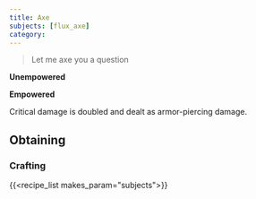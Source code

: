 ```yaml
---
title: Axe
subjects: [flux_axe]
category: 
---
```

> Let me axe you a question

**Unempowered**


**Empowered**

Critical damage is doubled and dealt as armor-piercing damage.

Obtaining
---------

### Crafting
{{<recipe_list makes_param="subjects">}}

